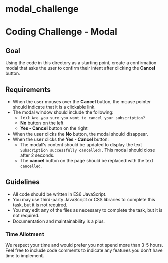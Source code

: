 # modal_challenge
# Coding Challenge - Modal

## Goal

Using the code in this directory as a starting point, create a confirmation modal that asks the user to confirm their intent after clicking the **Cancel** button.

## Requirements

- When the user mouses over the **Cancel** button, the mouse pointer should indicate that it is a clickable link.
- The modal window should include the following:
	* Text: `Are you sure you want to cancel your subscription?`
	* **No** button on the left
	* **Yes - Cancel** button on the right
- When the user clicks the **No** button, the modal should disappear.
- When the user clicks the **Yes - Cancel** button:
	* The modal's content should be updated to display the text `Subscription successfully cancelled!`. This modal should close after 2 seconds.
	* The **cancel** button on the page should be replaced with the text `cancelled`.

## Guidelines

- All code should be written in ES6 JavaScript.
- You may use third-party JavaScript or CSS libraries to complete this task, but it is not required.
- You may edit any of the files as necessary to complete the task, but it is not required.
- Documentation and maintainability is a plus.

### Time Allotment

We respect your time and would prefer you not spend more than 3-5 hours. Feel free to include code comments to indicate any features you don't have time to implement.
